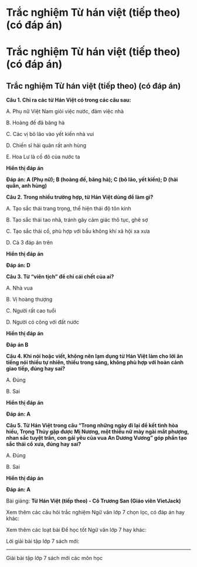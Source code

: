 # Trắc nghiệm Từ hán việt (tiếp theo) (có đáp án)

# Trắc nghiệm Từ hán việt (tiếp theo) (có đáp án)

## Trắc nghiệm Từ hán việt (tiếp theo) (có đáp án)

**Câu 1. Chỉ ra các từ Hán Việt có trong các câu sau:**

A. Phụ nữ Việt Nam giỏi việc nước, đảm việc nhà

B. Hoàng đế đã băng hà

C. Các vị bô lão vào yết kiến nhà vui

D. Chiến sĩ hải quân rất anh hùng

E. Hoa Lư là cố đô của nước ta

**Hiển thị đáp án**

**Đáp án: A (Phụ nữ); B (hoàng đế, băng hà); C (bô lão, yết kiến); D (hải quân, anh hùng)**

**Câu 2. Trong nhiều trường hợp, từ Hán Việt dùng để làm gì?**

A. Tạo sắc thái trang trọng, thể hiện thái độ tôn kính

B. Tạo sắc thái tao nhã, tránh gây cảm giác thô tục, ghê sợ

C. Tạo sắc thái cổ, phù hợp với bầu không khí xã hội xa xưa

D. Cả 3 đáp án trên

**Hiển thị đáp án**

**Đáp án: D**

**Câu 3. Từ “viên tịch” để chỉ cái chết của ai?**

A. Nhà vua

B. Vị hoàng thượng

C. Người rất cao tuổi

D. Người có công với đất nước

**Hiển thị đáp án**

**Đáp án B**

**Câu 4. Khi nói hoặc viết, không nên lạm dụng từ Hán Việt làm cho lời ăn tiếng nói thiếu tự nhiên, thiếu trong sáng, không phù hợp với hoàn cảnh giao tiếp, đúng hay sai?**

A. Đúng

B. Sai

**Hiển thị đáp án**

**Đáp án: A**

**Câu 5. Từ Hán Việt trong câu “Trong những ngày đi lại để kết tình hòa hiếu, Trọng Thủy gặp được Mị Nương, một thiếu nữ mày ngài mắt phượng, nhan sắc tuyệt trần, con gái yêu của vua An Dương Vương” góp phần tạo sắc thái cổ xưa, đúng hay sai?**

A. Đúng

B. Sai

**Hiển thị đáp án**

**Đáp án: A**

Bài giảng: **Từ Hán Việt (tiếp theo) - Cô Trương San (Giáo viên VietJack)**

Xem thêm các câu hỏi trắc nghiệm Ngữ văn lớp 7 chọn lọc, có đáp án hay khác:

Xem thêm các loạt bài Để học tốt Ngữ văn lớp 7 hay khác:

Lời giải bài tập lớp 7 sách mới:

* * *

Giải bài tập lớp 7 sách mới các môn học
